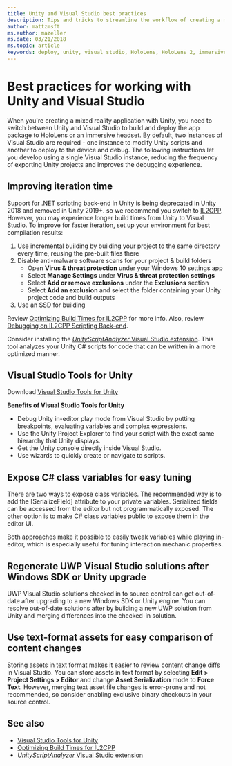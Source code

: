```yaml
---
title: Unity and Visual Studio best practices
description: Tips and tricks to streamline the workflow of creating a mixed reality application with Unity and Visual Studio.
author: mattzmsft
ms.author: mazeller
ms.date: 03/21/2018
ms.topic: article
keywords: deploy, unity, visual studio, HoloLens, HoloLens 2, immersive headset, best practices, mixed reality headset, windows mixed reality headset, virtual reality headset, UWP, Visual Studio Tools, Windows SDK
---
```


# Best practices for working with Unity and Visual Studio

When you're creating a mixed reality application with Unity, you need to switch between Unity and Visual Studio to build and deploy the app package to HoloLens or an immersive headset. By default, two instances of Visual Studio are required - one instance to modify Unity scripts and another to deploy to the device and debug. The following instructions let you develop using a single Visual Studio instance, reducing the frequency of exporting Unity projects and improves the debugging experience.

## Improving iteration time

Support for .NET scripting back-end in Unity is being deprecated in Unity 2018 and removed in Unity 2019+. so we recommend you switch to [IL2CPP](https://docs.unity3d.com/Manual/IL2CPP.html). However, you may experience longer build times from Unity to Visual Studio. To improve for faster iteration, set up your environment for best compilation results:

1) Use incremental building by building your project to the same directory every time, reusing the pre-built files there
2) Disable anti-malware software scans for your project & build folders
   - Open **Virus & threat protection** under your Windows 10 settings app
   - Select **Manage Settings** under **Virus & threat protection settings**
   - Select **Add or remove exclusions** under the **Exclusions** section
   - Select **Add an exclusion** and select the folder containing your Unity project code and build outputs
3) Use an SSD for building

Review [Optimizing Build Times for IL2CPP](https://docs.unity3d.com/Manual/IL2CPP-OptimizingBuildTimes.html) for more info. Also, review [Debugging on IL2CPP Scripting Back-end](https://docs.unity3d.com/Manual/windowsstore-debugging-il2cpp.html).

Consider installing the [*UnityScriptAnalyzer* Visual Studio extension](https://github.com/Microsoft/MixedRealityCompanionKit/tree/master/UnityScriptAnalyzer). This tool analyzes your Unity C# scripts for code that can be written in a more optimized manner.

## Visual Studio Tools for Unity

Download [Visual Studio Tools for Unity](https://docs.microsoft.com/visualstudio/cross-platform/getting-started-with-visual-studio-tools-for-unity)

**Benefits of Visual Studio Tools for Unity**
* Debug Unity in-editor play mode from Visual Studio by putting breakpoints, evaluating variables and complex expressions.
* Use the Unity Project Explorer to find your script with the exact same hierarchy that Unity displays.
* Get the Unity console directly inside Visual Studio.
* Use wizards to quickly create or navigate to scripts.

## Expose C# class variables for easy tuning

There are two ways to expose class variables. The recommended way is to add the [SerializeField] attribute to your private variables. Serialized fields can be accessed from the editor but not programmatically exposed.  The other option is to make C# class variables public to expose them in the editor UI. 

Both approaches make it possible to easily tweak variables while playing in-editor, which is especially useful for tuning interaction mechanic properties.

## Regenerate UWP Visual Studio solutions after Windows SDK or Unity upgrade

UWP Visual Studio solutions checked in to source control can get out-of-date after upgrading to a new Windows SDK or Unity engine. You can resolve out-of-date solutions after by building a new UWP solution from Unity and merging differences into the checked-in solution.

## Use text-format assets for easy comparison of content changes

Storing assets in text format makes it easier to review content change diffs in Visual Studio. You can store assets in text format by selecting **Edit > Project Settings > Editor** and change **Asset Serialization** mode to **Force Text**. However, merging text asset file changes is error-prone and not recommended, so consider enabling exclusive binary checkouts in your source control.

## See also
- [Visual Studio Tools for Unity](https://visualstudiogallery.msdn.microsoft.com/8d26236e-4a64-4d64-8486-7df95156aba9)
- [Optimizing Build Times for IL2CPP](https://docs.unity3d.com/Manual/IL2CPP-OptimizingBuildTimes.html)
- [*UnityScriptAnalyzer* Visual Studio extension](https://github.com/Microsoft/MixedRealityCompanionKit/tree/master/UnityScriptAnalyzer)
